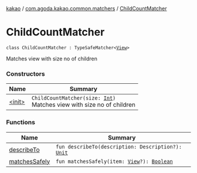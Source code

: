 [kakao](../../index.md) / [com.agoda.kakao.common.matchers](../index.md) / [ChildCountMatcher](./index.md)

# ChildCountMatcher

`class ChildCountMatcher : TypeSafeMatcher<`[`View`](https://developer.android.com/reference/android/view/View.html)`>`

Matches view with size no of children

### Constructors

| Name | Summary |
|---|---|
| [&lt;init&gt;](-init-.md) | `ChildCountMatcher(size: `[`Int`](https://kotlinlang.org/api/latest/jvm/stdlib/kotlin/-int/index.html)`)`<br>Matches view with size no of children |

### Functions

| Name | Summary |
|---|---|
| [describeTo](describe-to.md) | `fun describeTo(description: Description?): `[`Unit`](https://kotlinlang.org/api/latest/jvm/stdlib/kotlin/-unit/index.html) |
| [matchesSafely](matches-safely.md) | `fun matchesSafely(item: `[`View`](https://developer.android.com/reference/android/view/View.html)`?): `[`Boolean`](https://kotlinlang.org/api/latest/jvm/stdlib/kotlin/-boolean/index.html) |
